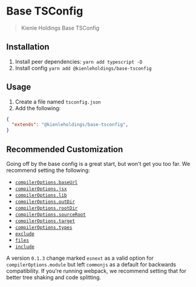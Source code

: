 # Base TSConfig

> Kienle Holdings Base TSConfig

## Installation

1. Install peer dependencies: `yarn add typescript -D`
1. Install config `yarn add @kienleholdings/base-tsconfig`

## Usage

1. Create a file named `tsconfig.json`
1. Add the following:

```JSON
{
  "extends": "@kienleholdings/base-tsconfig",
}
```

## Recommended Customization

Going off by the base config is a great start, but won't get you too far. We recommend setting the
following:

- [`compilerOptions.baseUrl`](https://github.com/kienleholdings/typescript#base-url)
- [`compilerOptions.jsx`](https://github.com/kienleholdings/typescript#jsx)
- [`compilerOptions.lib`](https://github.com/kienleholdings/typescript#lib)
- [`compilerOptions.outDir`](https://github.com/kienleholdings/typescript#out-dir)
- [`compilerOptions.rootDir`](https://github.com/kienleholdings/typescript#root-dir)
- [`compilerOptions.sourceRoot`](https://github.com/kienleholdings/typescript#source-root)
- [`compilerOptions.target`](https://github.com/kienleholdings/typescript#target)
- [`compilerOptions.types`](https://github.com/kienleholdings/typescript#types)
- [`exclude`](https://github.com/kienleholdings/typescript#excluded-files)
- [`files`](https://github.com/kienleholdings/typescript#additional-typings)
- [`include`](https://github.com/kienleholdings/typescript#included-files)

A version `0.1.3` change marked `esnext` as a valid option for `compilerOptions.module` but left
`commonjs` as a default for backwards compatibility. If you're running webpack, we recommend setting
that for better tree shaking and code splitting.
